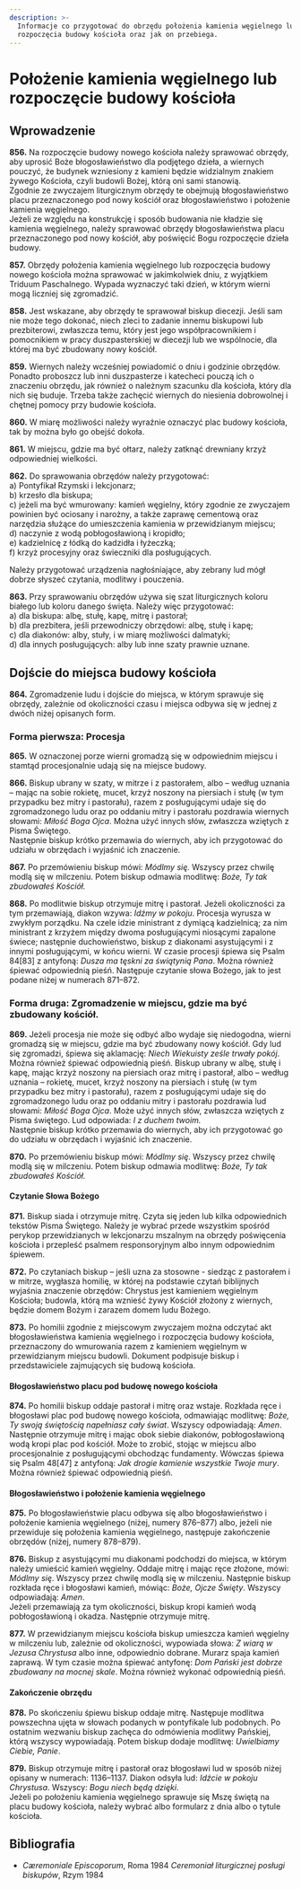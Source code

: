 ```yaml
---
description: >-
  Informacje co przygotować do obrzędu położenia kamienia węgielnego lub
  rozpoczęcia budowy kościoła oraz jak on przebiega.
---
```


# Położenie kamienia węgielnego lub rozpoczęcie budowy kościoła

## Wprowadzenie

**856.** Na rozpoczęcie budowy nowego kościoła należy sprawować obrzędy, aby uprosić Boże błogosławieństwo dla podjętego dzieła, a wiernych pouczyć, że budynek wzniesiony z kamieni będzie widzialnym znakiem żywego Kościoła, czyli budowli Bożej, którą oni sami stanowią.  
Zgodnie ze zwyczajem liturgicznym obrzędy te obejmują błogosławieństwo placu przeznaczonego pod nowy kościół oraz błogosławieństwo i położenie kamienia węgielnego.  
Jeżeli ze względu na konstrukcję i sposób budowania nie kładzie się kamienia węgielnego, należy sprawować obrzędy błogosławieństwa placu przeznaczonego pod nowy kościół, aby poświęcić Bogu rozpoczęcie dzieła budowy.

**857.** Obrzędy położenia kamienia węgielnego lub rozpoczęcia budowy nowego kościoła można sprawować w jakimkolwiek dniu, z wyjątkiem Triduum Paschalnego. Wypada wyznaczyć taki dzień, w którym wierni mogą liczniej się zgromadzić.

**858.** Jest wskazane, aby obrzędy te sprawował biskup diecezji. Jeśli sam nie może tego dokonać, niech zleci to zadanie innemu biskupowi lub prezbiterowi, zwłaszcza temu, który jest jego współpracownikiem i pomocnikiem w pracy duszpasterskiej w diecezji lub we wspólnocie, dla której ma być zbudowany nowy kościół.

**859.** Wiernych należy wcześniej powiadomić o dniu i godzinie obrzędów. Ponadto proboszcz lub inni duszpasterze i katecheci pouczą ich o znaczeniu obrzędu, jak również o należnym szacunku dla kościoła, który dla nich się buduje. Trzeba także zachęcić wiernych do niesienia dobrowolnej i chętnej pomocy przy budowie kościoła.

**860.** W miarę możliwości należy wyraźnie oznaczyć plac budowy kościoła, tak by można było go obejść dokoła.

**861.** W miejscu, gdzie ma być ołtarz, należy zatknąć drewniany krzyż odpowiedniej wielkości.

**862.** Do sprawowania obrzędów należy przygotować:  
     a\) Pontyfikał Rzymski i lekcjonarz;  
     b\) krzesło dla biskupa;  
     c\) jeżeli ma być wmurowany: kamień węgielny, który zgodnie ze zwyczajem powinien być ociosany i narożny, a także zaprawę cementową oraz narzędzia służące do umieszczenia kamienia w przewidzianym miejscu;  
     d\) naczynie z wodą pobłogosławioną i kropidło;  
     e\) kadzielnicę z łódką do kadzidła i łyżeczką;  
     f\) krzyż procesyjny oraz świeczniki dla posługujących.

Należy przygotować urządzenia nagłośniające, aby zebrany lud mógł dobrze słyszeć czytania, modlitwy i pouczenia.

**863.** Przy sprawowaniu obrzędów używa się szat liturgicznych koloru białego lub koloru danego święta. Należy więc przygotować:  
     a\) dla biskupa: albę, stułę, kapę, mitrę i pastorał;  
     b\) dla prezbitera, jeśli przewodniczy obrzędowi: albę, stułę i kapę;  
     c\) dla diakonów: alby, stuły, i w miarę możliwości dalmatyki;  
     d\) dla innych posługujących: alby lub inne szaty prawnie uznane.

## Dojście do miejsca budowy kościoła

**864.** Zgromadzenie ludu i dojście do miejsca, w którym sprawuje się obrzędy, zależnie od okoliczności czasu i miejsca odbywa się w jednej z dwóch niżej opisanych form.

### Forma pierwsza: Procesja

**865.** W oznaczonej porze wierni gromadzą się w odpowiednim miejscu i stamtąd procesjonalnie udają się na miejsce budowy.

**866.** Biskup ubrany w szaty, w mitrze i z pastorałem, albo – według uznania – mając na sobie rokietę, mucet, krzyż noszony na piersiach i stułę \(w tym przypadku bez mitry i pastorału\), razem z posługującymi udaje się do zgromadzonego ludu oraz po oddaniu mitry i pastorału pozdrawia wiernych słowami: _Miłość Boga Ojca_. Można użyć innych słów, zwłaszcza wziętych z Pisma Świętego.  
Następnie biskup krótko przemawia do wiernych, aby ich przygotować do udziału w obrzędach i wyjaśnić ich znaczenie.

**867.** Po przemówieniu biskup mówi: _Módlmy się._ Wszyscy przez chwilę modlą się w milczeniu. Potem biskup odmawia modlitwę: _Boże, Ty tak zbudowałeś Kościół._

**868.** Po modlitwie biskup otrzymuje mitrę i pastorał. Jeżeli okoliczności za tym przemawiają, diakon wzywa: _Idźmy w pokoju_. Procesja wyrusza w zwykłym porządku. Na czele idzie ministrant z dymiącą kadzielnicą; za nim ministrant z krzyżem między dwoma posługującymi niosącymi zapalone świece; następnie duchowieństwo, biskup z diakonami asystującymi i z innymi posługującymi, w końcu wierni. W czasie procesji śpiewa się Psalm 84\[83\] z antyfoną: _Dusza ma tęskni za świątynią Pana_. Można również śpiewać odpowiednią pieśń. Następuje czytanie słowa Bożego, jak to jest podane niżej w numerach 871–872.

### Forma druga: Zgromadzenie w miejscu, gdzie ma być zbudowany kościół.

**869.** Jeżeli procesja nie może się odbyć albo wydaje się niedogodna, wierni gromadzą się w miejscu, gdzie ma być zbudowany nowy kościół. Gdy lud się zgromadzi, śpiewa się aklamację: _Niech Wiekuisty ześle trwały pokój_. Można również śpiewać odpowiednią pieśń. Biskup ubrany w albę, stułę i kapę, mając krzyż noszony na piersiach oraz mitrę i pastorał, albo – według uznania – rokietę, mucet, krzyż noszony na piersiach i stułę \(w tym przypadku bez mitry i pastorału\), razem z posługującymi udaje się do zgromadzonego ludu oraz po oddaniu mitry i pastorału pozdrawia lud słowami: _Miłość Boga Ojca_. Może użyć innych słów, zwłaszcza wziętych z Pisma świętego. Lud odpowiada: _I z duchem twoim._  
Następnie biskup krótko przemawia do wiernych, aby ich przygotować go do udziału w obrzędach i wyjaśnić ich znaczenie.

**870.** Po przemówieniu biskup mówi: _Módlmy się_. Wszyscy przez chwilę modlą się w milczeniu. Potem biskup odmawia modlitwę: _Boże, Ty tak zbudowałeś Kościół._

#### Czytanie Słowa Bożego 

**871.** Biskup siada i otrzymuje mitrę. Czyta się jeden lub kilka odpowiednich tekstów Pisma Świętego. Należy je wybrać przede wszystkim spośród perykop przewidzianych w lekcjonarzu mszalnym na obrzędy poświęcenia kościoła i przepleść psalmem responsoryjnym albo innym odpowiednim śpiewem.

**872.** Po czytaniach biskup – jeśli uzna za stosowne - siedząc z pastorałem i w mitrze, wygłasza homilię, w której na podstawie czytań biblijnych wyjaśnia znaczenie obrzędów: Chrystus jest kamieniem węgielnym Kościoła; budowla, którą ma wznieść żywy Kościół złożony z wiernych, będzie domem Bożym i zarazem domem ludu Bożego.

**873.** Po homilii zgodnie z miejscowym zwyczajem można odczytać akt błogosławieństwa kamienia węgielnego i rozpoczęcia budowy kościoła, przeznaczony do wmurowania razem z kamieniem węgielnym w przewidzianym miejscu budowli. Dokument podpisuje biskup i przedstawiciele zajmujących się budową kościoła.

#### Błogosławieństwo placu pod budowę nowego kościoła

**874.** Po homilii biskup oddaje pastorał i mitrę oraz wstaje. Rozkłada ręce i błogosławi plac pod budowę nowego kościoła, odmawiając modlitwę: _Boże, Ty swoją świętością napełniasz cały świat_. Wszyscy odpowiadają: _Amen_. Następnie otrzymuje mitrę i mając obok siebie diakonów, pobłogosławioną wodą kropi plac pod kościół. Może to zrobić, stojąc w miejscu albo procesjonalnie z posługującymi obchodząc fundamenty. Wówczas śpiewa się Psalm 48\[47\] z antyfoną: _Jak drogie kamienie wszystkie Twoje mury_. Można również śpiewać odpowiednią pieśń.

#### Błogosławieństwo i położenie kamienia węgielnego

**875.** Po błogosławieństwie placu odbywa się albo błogosławieństwo i położenie kamienia węgielnego \(niżej, numery 876–877\) albo, jeżeli nie przewiduje się położenia kamienia węgielnego, następuje zakończenie obrzędów \(niżej, numery 878–879\).

**876.** Biskup z asystującymi mu diakonami podchodzi do miejsca, w którym należy umieścić kamień węgielny. Oddaje mitrę i mając ręce złożone, mówi: _Módlmy się_. Wszyscy przez chwilę modlą się w milczeniu. Następnie biskup rozkłada ręce i błogosławi kamień, mówiąc: _Boże, Ojcze Święty_. Wszyscy odpowiadają: _Amen_.  
Jeżeli przemawiają za tym okoliczności, biskup kropi kamień wodą pobłogosławioną i okadza. Następnie otrzymuje mitrę.

**877.** W przewidzianym miejscu kościoła biskup umieszcza kamień węgielny w milczeniu lub, zależnie od okoliczności, wypowiada słowa: _Z wiarą w Jezusa Chrystusa_ albo inne, odpowiednio dobrane. Murarz spaja kamień zaprawą. W tym czasie można śpiewać antyfonę: _Dom Pański jest dobrze zbudowany na mocnej skale_. Można również wykonać odpowiednią pieśń.

#### Zakończenie obrzędu

**878.** Po skończeniu śpiewu biskup oddaje mitrę. Następuje modlitwa powszechna ujęta w słowach podanych w pontyfikale lub podobnych. Po ostatnim wezwaniu biskup zachęca do odmówienia modlitwy Pańskiej, którą wszyscy wypowiadają. Potem biskup dodaje modlitwę: _Uwielbiamy Ciebie, Panie_.

**879.** Biskup otrzymuje mitrę i pastorał oraz błogosławi lud w sposób niżej opisany w numerach: 1136–1137. Diakon odsyła lud: _Idźcie w pokoju Chrystusa_. Wszyscy: _Bogu niech będą dzięki_.  
Jeżeli po położeniu kamienia węgielnego sprawuje się Mszę świętą na placu budowy kościoła, należy wybrać albo formularz z dnia albo o tytule kościoła.

## Bibliografia

* _Cæremoniale Episcoporum_, Roma 1984 _Ceremoniał liturgicznej posługi biskupów_, Rzym 1984

